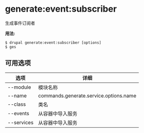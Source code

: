 # generate:event:subscriber
生成事件订阅者

**用法:**
```
$ drupal generate:event:subscriber [options] 
$ ges  
```

## 可用选项
选项 | 详细
-------|-------------
--module | 模块名称
--name | commands.generate.service.options.name
--class | 类名
--events | 从容器中导入服务
--services | 从容器中导入服务
